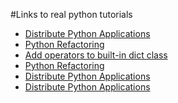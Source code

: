 #Links to real python tutorials

<ul>
	<li><a href="https://realpython.com/pyinstaller-python/?__s=th7ixwmtumoobv9qai1x"> Distribute Python Applications</a></li>
	<li><a href="https://realpython.com/python-refactoring/?__s=th7ixwmtumoobv9qai1x"> Python Refactoring</a></li>
	<li><a href="https://www.python.org/dev/peps/pep-0584/"> Add operators to built-in dict class </a></li>
	<li><a href="https://realpython.com/python-refactoring/"> Python Refactoring</a></li>
	<li><a href="https://realpython.com/python-refactoring/?__s=th7ixwmtumoobv9qai1x"> Distribute Python Applications</a></li>
	<li><a href="https://realpython.com/python-refactoring/?__s=th7ixwmtumoobv9qai1x"> Distribute Python Applications</a></li>
</ul>
